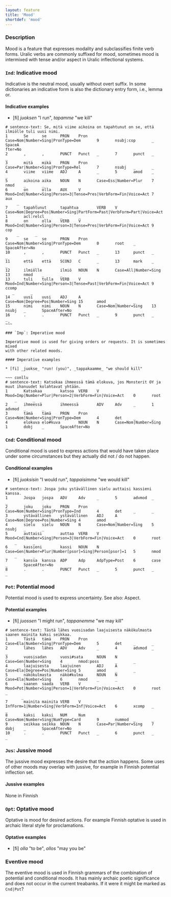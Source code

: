 ```yaml
---
layout: feature
title: 'Mood'
shortdef: 'mood'
---
```


### Description

Mood is a feature that expresses modality and subclassifies finite verb forms.
Uralic verbs are commonly suffixed for mood, sometimes mood is intermixed with
tense and/or aspect in Uralic inflectional systems.

### `Ind`: Indicative mood

Indicative is the neutral mood, usually without overt suffix. In some
dictionaries an indicative form is also the dictionary entry form, i.e., 
lemma or.

#### Indicative examples

* [fi] _juoksen_ "I run", _tapamme_ "we kill"

~~~ conllu
# sentence-text: Se, mitä viime aikoina on tapahtunut on se, että ilmiölle tuli uusi nimi.
1       Se      se      PRON    Pron    Case=Nom|Number=Sing|PronType=Dem       9       nsubj:cop       _       SpaceA
fter=No
2       ,       ,       PUNCT   Punct   _       7       punct   _       _
3       mitä    mikä    PRON    Pron    Case=Par|Number=Sing|PronType=Rel       7       nsubj   _       _
4       viime   viime   ADJ     A       _       5       amod    _       _
5       aikoina aika    NOUN    N       Case=Ess|Number=Plur    7       nmod    _       _
6       on      olla    AUX     V       Mood=Ind|Number=Sing|Person=3|Tense=Pres|VerbForm=Fin|Voice=Act 7       aux
     _       _
7       tapahtunut      tapahtua        VERB    V       Case=Nom|Degree=Pos|Number=Sing|PartForm=Past|VerbForm=Part|Voice=Act   1       acl:relcl       _       _
8       on      olla    VERB    V       Mood=Ind|Number=Sing|Person=3|Tense=Pres|VerbForm=Fin|Voice=Act 9       cop
     _       _
9       se      se      PRON    Pron    Case=Nom|Number=Sing|PronType=Dem       0       root    _       SpaceAfter=No
10      ,       ,       PUNCT   Punct   _       13      punct   _       _
11      että    että    SCONJ   C       _       13      mark    _       _
12      ilmiölle        ilmiö   NOUN    N       Case=All|Number=Sing    13      nmod    _       _
13      tuli    tulla   VERB    V       Mood=Ind|Number=Sing|Person=3|Tense=Past|VerbForm=Fin|Voice=Act 9       ccomp
   _       _
14      uusi    uusi    ADJ     A       Case=Nom|Degree=Pos|Number=Sing 15      amod    _       _
15      nimi    nimi    NOUN    N       Case=Nom|Number=Sing    13      nsubj   _       SpaceAfter=No
16      .       .       PUNCT   Punct   _       9       punct   _       _
~̃~~

### `Imp`: Imperative mood

Imperative mood is used for giving orders or requests. It is sometimes mixed
with other related moods.

#### Imperative examples

* [fi] _juokse_ "run! (you)", _tappakaamme_ "we should kill"

~~~ conllu
# sentence-text: Katsokaa ihmeessä tämä elokuva, jos Monsterit OY ja muut ihanuudet kolahtavat yhtään.
1       Katsokaa        katsoa  VERB    V       Mood=Imp|Number=Plur|Person=2|VerbForm=Fin|Voice=Act    0       root
    _       _
2       ihmeessä        ihmeessä        ADV     Adv     _       1       advmod  _       _
3       tämä    tämä    PRON    Pron    Case=Nom|Number=Sing|PronType=Dem       4       det     _       _
4       elokuva elo#kuva        NOUN    N       Case=Nom|Number=Sing    1       dobj    _       SpaceAfter=No

~~~

### `Cnd`: Conditional mood

Conditional mood is used to express actions that would have taken place under
some circumstances but they actually did not / do not happen.

#### Conditional examples

* [fi] _juoksisin_ "I would run", _tappaisimme_ "we would kill"

~~~ conllu
# sentence-text: Jospa joku ystävällinen sielu auttaisi kassieni kanssa.
1       Jospa   jospa   ADV     Adv     _       5       advmod  _       _
2       joku    joku    PRON    Pron    Case=Nom|Number=Sing|PronType=Ind       4       det     _       _
3       ystävällinen    ystävällinen    ADJ     A       Case=Nom|Degree=Pos|Number=Sing 4       amod    _       _
4       sielu   sielu   NOUN    N       Case=Nom|Number=Sing    5       nsubj   _       _
5       auttaisi        auttaa  VERB    V       Mood=Cnd|Number=Sing|Person=3|VerbForm=Fin|Voice=Act    0       root
    _       _
6       kassieni        kassi   NOUN    N       Case=Gen|Number=Plur|Number[psor]=Sing|Person[psor]=1   5       nmod
    _       _
7       kanssa  kanssa  ADP     Adp     AdpType=Post    6       case    _       SpaceAfter=No
8       .       .       PUNCT   Punct   _       5       punct   _       _
~~~

### `Pot`: Potential mood

Potential mood is used to express uncertainty. See also: Aspect.

#### Potential examples

* [fi] _juossen_ "I might run", _tappanemme_ "we may kill"

~~~ conllu
# sentence-text: Tästä lähes vuosisadan laajuisesta näkökulmasta saanen mainita kaksi seikkaa.
1       Tästä   tämä    PRON    Pron    Case=Ela|Number=Sing|PronType=Dem       5       det     _       _
2       lähes   lähes   ADV     Adv     _       4       advmod  _       _
3       vuosisadan      vuosi#sata      NOUN    N       Case=Gen|Number=Sing    4       nmod:poss       _       _
4       laajuisesta     laajuinen       ADJ     A       Case=Ela|Degree=Pos|Number=Sing 5       amod    _       _
5       näkökulmasta    näkö#kulma      NOUN    N       Case=Ela|Number=Sing    6       nmod    _       _
6       saanen  saada   VERB    V       Mood=Pot|Number=Sing|Person=1|VerbForm=Fin|Voice=Act    0       root    _
       _
7       mainita mainita VERB    V       InfForm=1|Number=Sing|VerbForm=Inf|Voice=Act    6       xcomp   _       _
8       kaksi   kaksi   NUM     Num     Case=Nom|Number=Sing|NumType=Card       9       nummod  _       _
9       seikkaa seikka  NOUN    N       Case=Par|Number=Sing    7       dobj    _       SpaceAfter=No
10      .       .       PUNCT   Punct   _       6       punct   _       _
~~~

### `Jus`: Jussive mood

The jussive mood expresses the desire that the action happens. Some uses of
other moods  may overlap with jussive, for example in Finnish potential
inflection set.

#### Jussive examples

None in Finnish

### `Opt`: Optative mood

Optative is mood for desired actions. For example Finnish optative is used
in archaic literal style for proclamations.

#### Optative examples

* [fi] _olla_ "to be", _ollos_ "may you be"

### Eventive mood

The eventive mood is used in Finnish grammars of the combination of potential
and conditional moods. It has mainly archaic poetic significance and does not
occur in the current treabanks. If it were it might be marked as `Cnd|Pot`?

